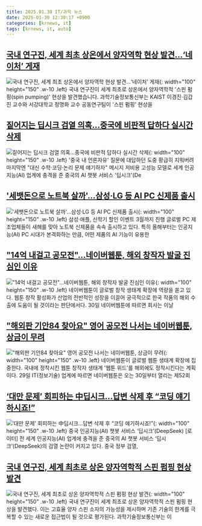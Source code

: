 ```yaml
---
title: 2025.01.30 IT/과학 뉴스
date: 2025-01-30 12:30:17 +0900
categories: [krnews, it]
tags: [krnews, it, auto]
---
```

## [국내 연구진, 세계 최초 상온에서 양자역학 현상 발견…‘네이처’ 게재](https://n.news.naver.com/mnews/article/056/0011883297)

![국내 연구진, 세계 최초 상온에서 양자역학 현상 발견…‘네이처’ 게재](https://mimgnews.pstatic.net/image/origin/056/2025/01/30/11883297.jpg?type=nf220_150){: width="100" height="150" .w-10 .left}
국내 연구진이 세계 최초로 상온에서 양자역학적 '스핀 펌핑(spin pumping)' 현상을 발견했습니다. 과학기술정보통신부는 KAIST 이경진·김갑진 교수와 서강대학교 정명화 교수 공동연구팀이 '스핀 펌핑' 현상을

## [짙어지는 딥시크 검열 의혹…중국에 비판적 답하다 실시간 삭제](https://n.news.naver.com/mnews/article/001/0015183071)

![짙어지는 딥시크 검열 의혹…중국에 비판적 답하다 실시간 삭제](https://mimgnews.pstatic.net/image/origin/001/2025/01/29/15183071.jpg?type=nf220_150){: width="100" height="150" .w-10 .left}
'중국 내 언론자유' 질문에 대답하던 도중 황급히 지워버려 마지막엔 "대신 수학·코딩·논리 문제 얘기하자" 메시지 저비용 고성능 모델로 세계 인공지능(AI) 업계에 충격을 준 중국의 AI 챗봇 서비스 '딥시크'(De

## ['세뱃돈으로 노트북 살까'…삼성·LG 등 AI PC 신제품 출시](https://n.news.naver.com/mnews/article/001/0015183003)

!['세뱃돈으로 노트북 살까'…삼성·LG 등 AI PC 신제품 출시](https://mimgnews.pstatic.net/image/origin/001/2025/01/29/15183003.jpg?type=nf220_150){: width="100" height="150" .w-10 .left}
삼성·애플, 신학기 할인 이벤트 3월까지 진행 글로벌 PC 제조업체들이 새해를 맞아 노트북 신제품을 속속 출시하고 있다. 특히 올해부터는 인공지능(AI) PC 시대가 본격화하는 만큼, 어떤 제품의 AI 기능이 유용한

## ["14억 내걸고 공모전"…네이버웹툰, 해외 창작자 발굴 진심인 이유](https://n.news.naver.com/mnews/article/119/0002918398)

!["14억 내걸고 공모전"…네이버웹툰, 해외 창작자 발굴 진심인 이유](https://mimgnews.pstatic.net/image/origin/119/2025/01/30/2918398.jpg?type=nf220_150){: width="100" height="150" .w-10 .left}
네이버웹툰이 글로벌 창작 생태계 확장에 역량을 쏟고 있다. 웹툰 창작 활성화가 산업의 전반적인 성장을 이끌어 궁극적으로 한국 작품의 해외 수출에 도움이 될 것이라는 판단에서다. 30일 네이버웹툰에 따르면 회사는 이날

## ["해외판 기안84 찾아요" 영어 공모전 나서는 네이버웹툰, 상금이 무려](https://n.news.naver.com/mnews/article/008/0005146622)

!["해외판 기안84 찾아요" 영어 공모전 나서는 네이버웹툰, 상금이 무려](https://mimgnews.pstatic.net/image/origin/008/2025/01/29/5146622.jpg?type=nf220_150){: width="100" height="150" .w-10 .left}
네이버웹툰이 글로벌 웹툰 생태계 확장에 집중한다. 국내에 정착시킨 웹툰 창작자 생태계 '웹툰 위드'를 해외에도 정착시킨다는 계획이다. 29일 IT(정보기술) 업계에 따르면 네이버웹툰은 오는 30일부터 열리는 제52회

## [‘대만 문제’ 회피하는 中딥시크...답변 삭제 후 “코딩 얘기하시죠!”](https://n.news.naver.com/mnews/article/016/0002421591)

![‘대만 문제’ 회피하는 中딥시크...답변 삭제 후 “코딩 얘기하시죠!”](https://mimgnews.pstatic.net/image/origin/016/2025/01/29/2421591.jpg?type=nf220_150){: width="100" height="150" .w-10 .left}
중국 인공지능(AI) 챗봇 서비스 ‘딥시크’(DeepSeek) [로이터] 전 세계 인공지능(AI) 업계에 충격을 준 중국의 AI 챗봇 서비스 ‘딥시크’(DeepSeek)의 검열 논란이 커지고 있다. 중국 정부 검열,

## [국내 연구진, 세계 최초로 상온 양자역학적 스핀 펌핑 현상 발견](https://n.news.naver.com/mnews/article/421/0008046682)

![국내 연구진, 세계 최초로 상온 양자역학적 스핀 펌핑 현상 발견](https://mimgnews.pstatic.net/image/origin/421/2025/01/30/8046682.jpg?type=nf220_150){: width="100" height="150" .w-10 .left}
국내 연구진이 세계 최초로 상온 양자역학적 스핀 펌핑 현상을 발견했다. 이는 고효율 양자 스핀 소자의 가능성을 제시하며 기존 기술의 한계를 극복할 수 있는 새로운 접근법이 될 것으로 평가된다. 과학기술정보통신부는 이


